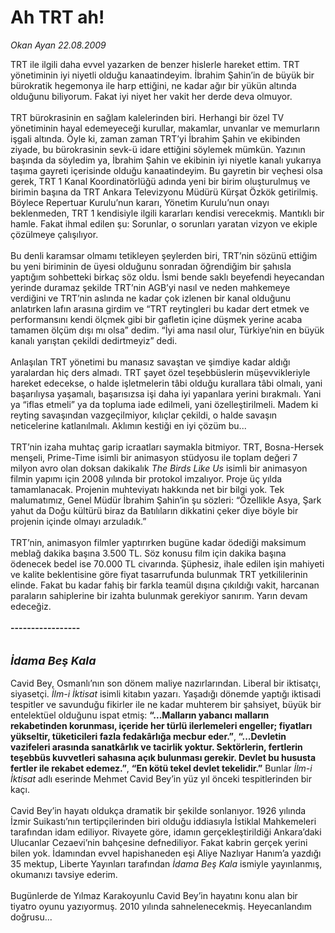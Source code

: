 # Ah TRT ah!

*Okan Ayan 22.08.2009*

<div class="taraf_structure_2col_1zq">
<div class="margen_n">



 <p>TRT ile ilgili daha evvel yazarken de benzer hislerle hareket ettim. TRT yönetiminin iyi niyetli olduğu kanaatindeyim. İbrahim Şahin’in de büyük bir bürokratik hegemonya ile harp ettiğini, ne kadar ağır bir yükün altında olduğunu biliyorum. Fakat iyi niyet her vakit her derde deva olmuyor. <br/><br/>TRT bürokrasinin en sağlam kalelerinden biri. Herhangi bir özel TV yönetiminin hayal edemeyeceği kurullar, makamlar, unvanlar ve memurların işgali altında. Öyle ki, zaman zaman TRT’yi İbrahim Şahin ve ekibinden ziyade, bu bürokrasinin sevk-ü idare ettiğini söylemek mümkün. Yazının başında da söyledim ya, İbrahim Şahin ve ekibinin iyi niyetle kanalı yukarıya taşıma gayreti içerisinde olduğu kanaatindeyim. Bu gayretin bir veçhesi olsa gerek, TRT 1 Kanal Koordinatörlüğü adında yeni bir birim oluşturulmuş ve birimin başına da TRT Ankara Televizyonu Müdürü Kürşat Özkök getirilmiş. Böylece Repertuar Kurulu’nun kararı, Yönetim Kurulu’nun onayı beklenmeden, TRT 1 kendisiyle ilgili kararları kendisi verecekmiş. Mantıklı bir hamle. Fakat ihmal edilen şu: Sorunlar, o sorunları yaratan vizyon ve ekiple çözülmeye çalışılıyor. <br/><br/>Bu denli karamsar olmamı tetikleyen şeylerden biri, TRT’nin sözünü ettiğim bu yeni biriminin de üyesi olduğunu sonradan öğrendiğim bir şahısla yaptığım sohbetteki birkaç söz oldu. İsmi bende saklı beyefendi heyecandan yerinde duramaz şekilde TRT’nin AGB’yi nasıl ve neden mahkemeye verdiğini ve TRT’nin aslında ne kadar çok izlenen bir kanal olduğunu anlatırken lafın arasına girdim ve “TRT reytingleri bu kadar dert etmek ve performansını kendi ölçmek gibi bir gafletin içine düşmek yerine acaba tamamen ölçüm dışı mı olsa” dedim. “İyi ama nasıl olur, Türkiye’nin en büyük kanalı yarıştan çekildi dedirtmeyiz” dedi. <br/><br/>Anlaşılan TRT yönetimi bu manasız savaştan ve şimdiye kadar aldığı yaralardan hiç ders almadı. TRT şayet özel teşebbüslerin müşevvikleriyle hareket edecekse, o halde işletmelerin tâbi olduğu kurallara tâbi olmalı, yani başarılıysa yaşamalı, başarısızsa işi daha iyi yapanlara yerini bırakmalı. Yani ya “iflas etmeli” ya da topluma iade edilmeli, yani özelleştirilmeli. Madem ki reyting savaşından vazgeçilmiyor, kılıçlar çekildi, o halde savaşın neticelerine katlanılmalı. Aklımın kestiği en iyi çözüm bu... <br/><br/>TRT’nin izaha muhtaç garip icraatları saymakla bitmiyor. TRT, Bosna-Hersek menşeli, Prime-Time isimli bir animasyon stüdyosu ile toplam değeri 7 milyon avro olan doksan dakikalık <i>The Birds Like Us</i> isimli bir animasyon filmin yapımı için 2008 yılında bir protokol imzalıyor. Proje üç yılda tamamlanacak. Projenin muhteviyatı hakkında net bir bilgi yok. Tek malumatımız, Genel Müdür İbrahim Şahin’in şu sözleri: “Özellikle Asya, Şark yahut da Doğu kültürü biraz da Batılıların dikkatini çeker diye böyle bir projenin içinde olmayı arzuladık.” <br/><br/>TRT’nin, animasyon filmler yaptırırken bugüne kadar ödediği maksimum meblağ dakika başına 3.500 TL. Söz konusu film için dakika başına ödenecek bedel ise 70.000 TL civarında. Şüphesiz, ihale edilen işin mahiyeti ve kalite beklentisine göre fiyat tasarrufunda bulunmak TRT yetkililerinin elinde. Fakat bu kadar fahiş bir farkla teamül dışına çıkıldığı vakit, harcanan paraların sahiplerine bir izahta bulunmak gerekiyor sanırım. Yarın devam edeceğiz.<b> <br/><br/>-----------------</b><i> <br/><br/><br/><font size="4"><strong>İdama Beş Kala</strong></font></i> <br/><br/>Cavid Bey, Osmanlı’nın son dönem maliye nazırlarından. Liberal bir iktisatçı, siyasetçi. <i>İlm-i İktisat</i> isimli kitabın yazarı. Yaşadığı dönemde yaptığı iktisadi tespitler ve savunduğu fikirler ile ne kadar muhterem bir şahsiyet, büyük bir entelektüel olduğunu ispat etmiş: <b>“...Malların yabancı malların rekabetinden korunması, içeride her türlü ilerlemeleri engeller; fiyatları yükseltir, tüketicileri fazla fedakârlığa mecbur eder.”</b>,<b> </b><b>“...Devletin vazifeleri arasında sanatkârlık ve tacirlik yoktur. Sektörlerin, fertlerin teşebbüs kuvvetleri sahasına açık bulunması gerekir. Devlet bu hususta fertler ile rekabet edemez.”</b>, <b>“En kötü tekel devlet tekelidir.”</b> Bunlar <i>İlm-i İktisat</i> adlı eserinde Mehmet Cavid Bey’in yüz yıl önceki tespitlerinden bir kaçı. <br/><br/>Cavid Bey’in hayatı oldukça dramatik bir şekilde sonlanıyor. 1926 yılında İzmir Suikastı’nın tertipçilerinden biri olduğu iddiasıyla İstiklal Mahkemeleri tarafından idam ediliyor. Rivayete göre, idamın gerçekleştirildiği Ankara’daki Ulucanlar Cezaevi’nin bahçesine defnediliyor. Fakat kabrin gerçek yerini bilen yok. İdamından evvel hapishaneden eşi Aliye Nazlıyar Hanım’a yazdığı 35 mektup, Liberte Yayınları tarafından <i>İdama Beş Kala</i> ismiyle yayınlanmış, okumanızı tavsiye ederim. <br/><br/>Bugünlerde de Yılmaz Karakoyunlu Cavid Bey’in hayatını konu alan bir tiyatro oyunu yazıyormuş. 2010 yılında sahnelenecekmiş. Heyecanlandım doğrusu...</p>
<br/>
<br/>
<br/>



<br/>


<div id="taraf_not">
</div>

</div>


</div>
